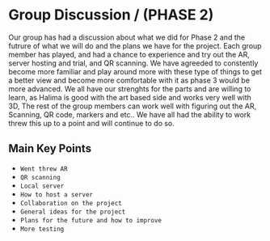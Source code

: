 # Group Discussion / (PHASE 2)


Our group has had a discussion about what we did for Phase 2 and the futrure of what we will do and the plans we have for the project. Each group member has played,
and had a chance to experience and try out the AR, server hosting and trial, and QR scanning. We have agreeded to constently become more familiar and play around more
with these type of things to get a better view and become more comfortable with it as phase 3 would be more advanced. We all have our strenghts for the parts and 
are willing to learn, as Halima is good with the art based side and works very well with 3D, The rest of the group members can work well with figuring out the AR,
Scanning, QR code, markers and etc.. We have all had the ability to work threw this up to a point and will continue to do so.


## Main Key Points

- `Went threw AR`
- `QR scanning`
- `Local server`
- `How to host a server`
- `Collaboration on the project`
- `General ideas for the project`
- `Plans for the future and how to improve`
- `More testing`
